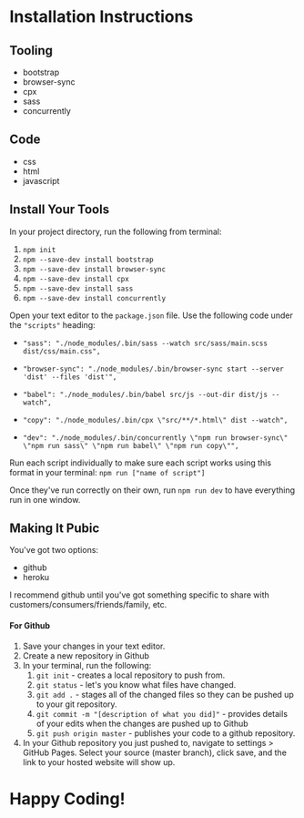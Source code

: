 # Installation Instructions

## Tooling
  * bootstrap
  * browser-sync
  * cpx
  * sass
  * concurrently

## Code
  * css
  * html
  * javascript

## Install Your Tools
In your project directory, run the following from terminal:
  1. `npm init`
  2. `npm --save-dev install bootstrap`
  3. `npm --save-dev install browser-sync`
  4. `npm --save-dev install cpx`
  5. `npm --save-dev install sass`
  6. `npm --save-dev install concurrently`

Open your text editor to the `package.json` file. Use the following code under the `"scripts"` heading:

  * `"sass": "./node_modules/.bin/sass --watch src/sass/main.scss dist/css/main.css",`

  * ``"browser-sync": "./node_modules/.bin/browser-sync start --server 'dist' --files 'dist'",``

  * ``"babel": "./node_modules/.bin/babel src/js --out-dir dist/js --watch",``


  * ``"copy": "./node_modules/.bin/cpx \"src/**/*.html\" dist --watch",``

  * `"dev": "./node_modules/.bin/concurrently \"npm run browser-sync\" \"npm run sass\" \"npm run babel\" \"npm run copy\"",`

Run each script individually to make sure each script works using this format in your terminal: `npm run ["name of script"]`

Once they've run correctly on their own, run `npm run dev` to have everything run in one window.  


## Making It Pubic
You've got two options:
  * github
  * heroku

I recommend github until you've got something specific to share with customers/consumers/friends/family, etc.

#### For Github

1. Save your changes in your text editor.
2. Create a new repository in Github
3. In your terminal, run the following:
    1. `git init` - creates a local repository to push from.
    2. `git status` - let's you know what files have changed.
    3. `git add .` - stages all of the changed files so they can be pushed up to your git repository.
    4. `git commit -m "[description of what you did]"` - provides details of your edits when the changes are pushed up to Github
    5. `git push origin master` - publishes your code to a github repository.
4. In your Github repository you just pushed to, navigate to settings > GitHub Pages.  Select your source (master branch), click save, and the link to your hosted website will show up.

# Happy Coding!
